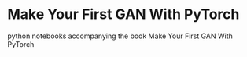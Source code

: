 # Make Your First GAN With PyTorch

python notebooks accompanying the book Make Your First GAN With PyTorch
